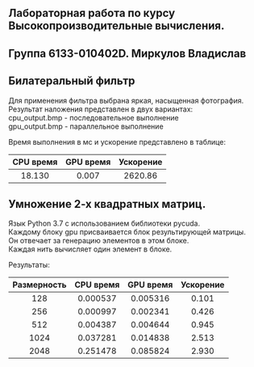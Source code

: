 ## Лабораторная работа по курсу Высокопроизводительные вычисления.  

## Группа 6133-010402D. Миркулов Владислав  


## Билатеральный фильтр

Для применения фильтра выбрана яркая, насыщенная фотография.  
Результат наложения представлен в двух вариантах:  
cpu_output.bmp - последовательное выполнение  
gpu_output.bmp - параллельное выполнение  

Время выполнения в мс и ускорение представлено в таблице:

  | CPU время | GPU время | Ускорение|
  |:---------:|:---------:|:--------:|
  | 18.130    | 0.007     |  2620.86 |





## Умножение 2-х квадратных матриц.   

Язык Python 3.7 с использованием библиотеки pycuda.  
Каждому блоку gpu присваивается блок результирующей матрицы.  
Он отвечает за генерацию элементов в этом блоке.   
Каждая нить вычисляет один элемент в блоке.

Результаты:

 |Размерность| CPU время | GPU время | Ускорение|
  |:--------:|:---------:|:---------:|:--------:|
  |   128    | 0.000537  | 0.005316  |  0.101   |
  |   256    | 0.000997  | 0.002341  |  0.426   |
  |   512    | 0.004387  | 0.004644  |  0.945   |
  |  1024    | 0.037281  | 0.014838  |  2.513   |
  |  2048    | 0.251478  | 0.085824  |  2.930   |  
  
